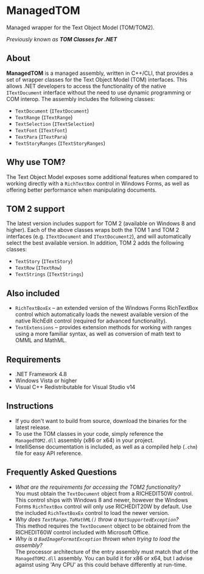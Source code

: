 # ManagedTOM
Managed wrapper for the Text Object Model (TOM/TOM2).

*Previously known as **TOM Classes for .NET***

## About
**ManagedTOM** is a managed assembly, written in C++/CLI, that provides a set of wrapper classes for the Text Object Model (TOM) interfaces. This allows .NET developers to access the functionality of the native `ITextDocument` interface without the need to use dynamic programming or COM interop. The assembly includes the following classes:

- `TextDocument` (`ITextDocument`)
- `TextRange` (`ITextRange`)
- `TextSelection` (`ITextSelection`)
- `TextFont` (`ITextFont`)
- `TextPara` (`ITextPara`)
- `TextStoryRanges` (`ITextStoryRanges`)

## Why use TOM?
The Text Object Model exposes some additional features when compared to working directly with a `RichTextBox` control in Windows Forms, as well as offering better performance when manipulating documents.

## TOM 2 support
The latest version includes support for TOM 2 (available on Windows 8 and higher). Each of the above classes wraps both the TOM 1 and TOM 2 interfaces (e.g. `ITextDocument` and `ITextDocument2`), and will automatically select the best available version. In addition, TOM 2 adds the following classes:

- `TextStory` (`ITextStory`)
- `TextRow` (`ITextRow`)
- `TextStrings` (`ITextStrings`)

## Also included
- `RichTextBoxEx` – an extended version of the Windows Forms RichTextBox control which automatically loads the newest available version of the native RichEdit control (required for advanced functionality).
- `TextExtensions` – provides extension methods for working with ranges using a more familiar syntax, as well as conversion of math text to OMML and MathML.

## Requirements
- .NET Framework 4.8
- Windows Vista or higher
- Visual C++ Redistributable for Visual Studio v14

## Instructions
- If you don't want to build from source, download the binaries for the latest release.
- To use the TOM classes in your code, simply reference the `ManagedTOM2.dll` assembly (x86 or x64) in your project.
- IntelliSense documentation is included, as well as a compiled help (`.chm`) file for easy API reference.

## Frequently Asked Questions
- *What are the requirements for accessing the TOM2 functionality?*<br />
You must obtain the `TextDocument` object from a RICHEDIT50W control. This control ships with Windows 8 and newer, however the Windows Forms `RichTextBox` control will only use RICHEDIT20W by default. Use the included `RichTextBoxEx` control to load the newer version.
- *Why does `TextRange.ToMathML()` throw a `NotSupportedException`?*<br />
This method requires the `TextDocument` object to be obtained from the RICHEDIT60W control included with Microsoft Office.
- *Why is a `BadImageFormatException` thrown when trying to load the assembly?*<br />
The processor architecture of the entry assembly must match that of the `ManagedTOM2.dll` assembly. You can build it for x86 or x64, but I advise against using 'Any CPU' as this could behave differently at run-time.
